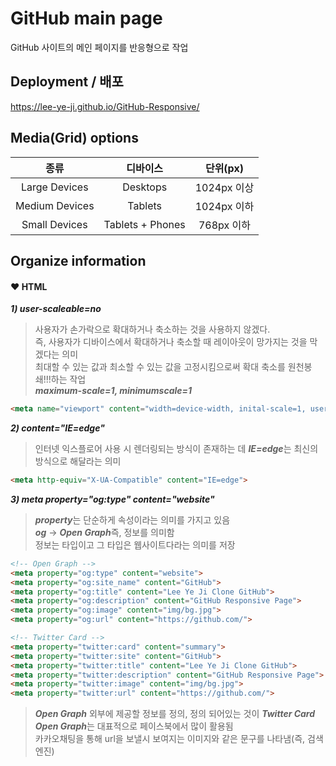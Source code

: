 # GitHub main page
GitHub 사이트의 메인 페이지를 반응형으로 작업

## Deployment / 배포
https://lee-ye-ji.github.io/GitHub-Responsive/

## Media(Grid) options
| 종류 | 디바이스 | 단위(px) |
|:---:|:---:|:---:|
| Large Devices | Desktops | 1024px 이상 |
| Medium Devices | Tablets | 1024px 이하 |
| Small Devices | Tablets + Phones | 768px 이하 |

## Organize information
#### ❤️ HTML
  <em><strong> 1) user-scaleable=no</strong></em>
  > 사용자가 손가락으로 확대하거나 축소하는 것을 사용하지 않겠다.</br>
  > 즉, 사용자가 디바이스에서 확대하거나 축소할 때 레이아웃이 망가지는 것을 막겠다는 의미</br>
  > 최대할 수 있는 값과 최소할 수 있는 값을 고정시킴으로써 확대 축소를 원천봉쇄!!!하는 작업</br>
  > <em><b>maximum-scale=1, minimumscale=1</b></em>
  ```html
  <meta name="viewport" content="width=device-width, inital-scale=1, user-scaleable=no, maximum-scale=1, minimumscale=1">
  ```
  <em><strong> 2) content="IE=edge"</strong></em>
  > 인터넷 익스플로어 사용 시 렌더링되는 방식이 존재하는 데 <em><b>IE=edge</b></em>는 최신의 방식으로 해달라는 의미</br>
  ```html
 <meta http-equiv="X-UA-Compatible" content="IE=edge">
  ```
  <em><strong> 3) meta property="og:type" content="website" </strong></em>
  > <em><b>property</b></em>는 단순하게 속성이라는 의미를 가지고 있음</br>
  > <em><b>og</b></em> → <em><b>Open Graph</b></em>즉, 정보를 의미함</br>
  > 정보는 타입이고 그 타입은 웹사이트다라는 의미를 저장
  ```html
<!-- Open Graph -->
<meta property="og:type" content="website">
<meta property="og:site_name" content="GitHub">
<meta property="og:title" content="Lee Ye Ji Clone GitHub">
<meta property="og:description" content="GitHub Responsive Page">
<meta property="og:image" content="img/bg.jpg">
<meta property="og:url" content="https://github.com/">

<!-- Twitter Card -->
<meta property="twitter:card" content="summary">
<meta property="twitter:site" content="GitHub">
<meta property="twitter:title" content="Lee Ye Ji Clone GitHub">
<meta property="twitter:description" content="GitHub Responsive Page">
<meta property="twitter:image" content="img/bg.jpg">
<meta property="twitter:url" content="https://github.com/">
  ```
> <em><b>Open Graph</b></em> 외부에 제공할 정보를 정의, 정의 되어있는 것이 <em><b>Twitter Card</b></em></br>
> <em><b>Open Graph</b></em>는 대표적으로 페이스북에서 많이 활용됨</br>
> 카카오채팅을 통해 url을 보낼시 보여지는 이미지와 같은 문구를 나타냄(즉, 검색엔진)

 
